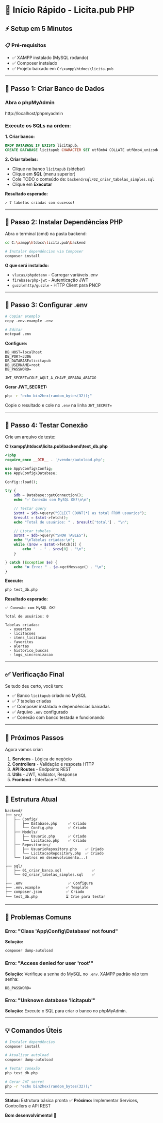 # 🚀 Início Rápido - Licita.pub PHP

## ⚡ Setup em 5 Minutos

### 📋 Pré-requisitos
- ✅ XAMPP instalado (MySQL rodando)
- ✅ Composer instalado
- ✅ Projeto baixado em `C:\xampp\htdocs\licita.pub`

---

## 🎯 Passo 1: Criar Banco de Dados

### Abra o phpMyAdmin
http://localhost/phpmyadmin

### Execute os SQLs na ordem:

**1. Criar banco:**
```sql
DROP DATABASE IF EXISTS licitapub;
CREATE DATABASE licitapub CHARACTER SET utf8mb4 COLLATE utf8mb4_unicode_ci;
```

**2. Criar tabelas:**
- Clique no banco `licitapub` (sidebar)
- Clique em **SQL** (menu superior)
- Cole TODO o conteúdo de: `backend/sql/02_criar_tabelas_simples.sql`
- Clique em **Executar**

**Resultado esperado:**
```
✓ 7 tabelas criadas com sucesso!
```

---

## 🎯 Passo 2: Instalar Dependências PHP

Abra o terminal (cmd) na pasta backend:

```bash
cd C:\xampp\htdocs\licita.pub\backend

# Instalar dependências via Composer
composer install
```

**O que será instalado:**
- `vlucas/phpdotenv` - Carregar variáveis .env
- `firebase/php-jwt` - Autenticação JWT
- `guzzlehttp/guzzle` - HTTP Client para PNCP

---

## 🎯 Passo 3: Configurar .env

```bash
# Copiar exemplo
copy .env.example .env

# Editar
notepad .env
```

**Configure:**
```env
DB_HOST=localhost
DB_PORT=3306
DB_DATABASE=licitapub
DB_USERNAME=root
DB_PASSWORD=

JWT_SECRET=COLE_AQUI_A_CHAVE_GERADA_ABAIXO
```

**Gerar JWT_SECRET:**
```bash
php -r "echo bin2hex(random_bytes(32));"
```

Copie o resultado e cole no `.env` na linha `JWT_SECRET=`

---

## 🎯 Passo 4: Testar Conexão

Crie um arquivo de teste:

**C:\xampp\htdocs\licita.pub\backend\test_db.php**
```php
<?php
require_once __DIR__ . '/vendor/autoload.php';

use App\Config\Config;
use App\Config\Database;

Config::load();

try {
    $db = Database::getConnection();
    echo "✅ Conexão com MySQL OK!\n\n";

    // Testar query
    $stmt = $db->query("SELECT COUNT(*) as total FROM usuarios");
    $result = $stmt->fetch();
    echo "Total de usuários: " . $result['total'] . "\n";

    // Listar tabelas
    $stmt = $db->query("SHOW TABLES");
    echo "\nTabelas criadas:\n";
    while ($row = $stmt->fetch()) {
        echo "  - " . $row[0] . "\n";
    }

} catch (Exception $e) {
    echo "❌ Erro: " . $e->getMessage() . "\n";
}
```

**Execute:**
```bash
php test_db.php
```

**Resultado esperado:**
```
✅ Conexão com MySQL OK!

Total de usuários: 0

Tabelas criadas:
  - usuarios
  - licitacoes
  - itens_licitacao
  - favoritos
  - alertas
  - historico_buscas
  - logs_sincronizacao
```

---

## ✅ Verificação Final

Se tudo deu certo, você tem:

- ✅ Banco `licitapub` criado no MySQL
- ✅ 7 tabelas criadas
- ✅ Composer instalado e dependências baixadas
- ✅ Arquivo `.env` configurado
- ✅ Conexão com banco testada e funcionando

---

## 🎯 Próximos Passos

Agora vamos criar:

1. **Services** - Lógica de negócio
2. **Controllers** - Validação e resposta HTTP
3. **API Routes** - Endpoints REST
4. **Utils** - JWT, Validator, Response
5. **Frontend** - Interface HTML

---

## 📂 Estrutura Atual

```
backend/
├── src/
│   ├── Config/
│   │   ├── Database.php     ✅ Criado
│   │   └── Config.php       ✅ Criado
│   ├── Models/
│   │   ├── Usuario.php      ✅ Criado
│   │   └── Licitacao.php    ✅ Criado
│   ├── Repositories/
│   │   ├── UsuarioRepository.php    ✅ Criado
│   │   └── LicitacaoRepository.php  ✅ Criado
│   └── (outros em desenvolvimento...)
│
├── sql/
│   ├── 01_criar_banco.sql              ✅
│   └── 02_criar_tabelas_simples.sql    ✅
│
├── .env                     ✅ Configure
├── .env.example            ✅ Template
├── composer.json           ✅ Criado
└── test_db.php             ⏳ Crie para testar
```

---

## 🐛 Problemas Comuns

### Erro: "Class 'App\Config\Database' not found"
**Solução:**
```bash
composer dump-autoload
```

### Erro: "Access denied for user 'root'"
**Solução:**
Verifique a senha do MySQL no `.env`. XAMPP padrão não tem senha:
```env
DB_PASSWORD=
```

### Erro: "Unknown database 'licitapub'"
**Solução:**
Execute o SQL para criar o banco no phpMyAdmin.

---

## 💡 Comandos Úteis

```bash
# Instalar dependências
composer install

# Atualizar autoload
composer dump-autoload

# Testar conexão
php test_db.php

# Gerar JWT secret
php -r "echo bin2hex(random_bytes(32));"
```

---

**Status:** Estrutura básica pronta ✅
**Próximo:** Implementar Services, Controllers e API REST

**Bom desenvolvimento! 🚀**
